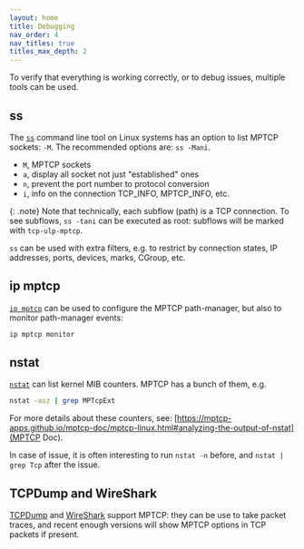 ```yaml
---
layout: home
title: Debugging
nav_order: 4
nav_titles: true
titles_max_depth: 2
---
```


To verify that everything is working correctly, or to debug issues, multiple
tools can be used.


## ss

The [`ss`](https://www.man7.org/linux/man-pages/man8/ss.8.html) command line
tool on Linux systems has an option to list MPTCP sockets: `-M`. The recommended
options are: `ss -Mani`.

- `M`, MPTCP sockets
- `a`, display all socket not just "established" ones
- `n`, prevent the port number to protocol conversion
- `i`, info on the connection TCP_INFO, MPTCP_INFO, etc.

{: .note}
Note that technically, each subflow (path) is a TCP connection. To see subflows,
`ss -tani` can be executed as root: subflows will be marked with `tcp-ulp-mptcp`.

`ss` can be used with extra filters, e.g. to restrict by connection states, IP
addresses, ports, devices, marks, CGroup, etc.


## ip mptcp

[`ip mptcp`](https://man7.org/linux/man-pages/man8/ip-mptcp.8.html) can be used
to configure the MPTCP path-manager, but also to monitor path-manager events:

```bash
ip mptcp monitor
```


## nstat

[`nstat`](https://www.man7.org/linux/man-pages/man8/nstat.8.html) can list
kernel MIB counters. MPTCP has a bunch of them, e.g.

```bash
nstat -asz | grep MPTcpExt
```

For more details about these counters, see:
[https://mptcp-apps.github.io/mptcp-doc/mptcp-linux.html#analyzing-the-output-of-nstat](MPTCP Doc).

In case of issue, it is often interesting to run `nstat -n` before, and
`nstat | grep Tcp` after the issue.


## TCPDump and WireShark

[TCPDump](https://www.tcpdump.org) and [WireShark](https://www.wireshark.org)
support MPTCP: they can be use to take packet traces, and recent enough versions
will show MPTCP options in TCP packets if present.
